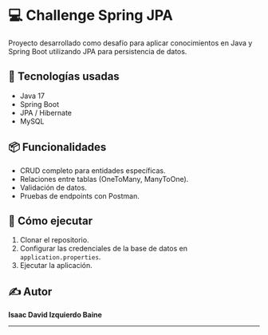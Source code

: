 # 💻 Challenge Spring JPA

Proyecto desarrollado como desafío para aplicar conocimientos en Java y Spring Boot utilizando JPA para persistencia de datos.

## 🚀 Tecnologías usadas
- Java 17
- Spring Boot
- JPA / Hibernate
- MySQL

## 📦 Funcionalidades
- CRUD completo para entidades específicas.
- Relaciones entre tablas (OneToMany, ManyToOne).
- Validación de datos.
- Pruebas de endpoints con Postman.

## 🔧 Cómo ejecutar
1. Clonar el repositorio.
2. Configurar las credenciales de la base de datos en `application.properties`.
3. Ejecutar la aplicación.

## ✍ Autor
**Isaac David Izquierdo Baine**

---
